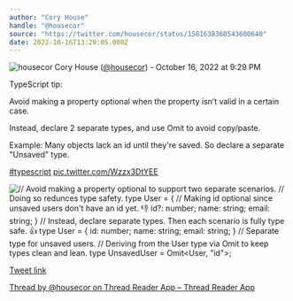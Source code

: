 ```yaml
---
author: "Cory House"
handle: "@housecor"
source: "https://twitter.com/housecor/status/1581638360543600640"
date: 2022-10-16T13:29:05.000Z
---
```


![housecor](https://pbs.twimg.com/profile_images/1525874017630035970/veQQouGw_normal.jpg)
Cory House ([@housecor](https://twitter.com/housecor)) - October 16, 2022 at 9:29 PM

TypeScript tip:

Avoid making a property optional when the property isn’t valid in a certain case.

Instead, declare 2 separate types, and use Omit to avoid copy/paste.

Example: Many objects lack an id until they're saved. So declare a separate "Unsaved" type.

[#typescript](https://twitter.com/hashtag/typescript) [pic.twitter.com/Wzzx3DtYEE](https://twitter.com/housecor/status/1581638360543600640/photo/1)

![// Avoid making a property optional to support two separate scenarios. // Doing so redunces type safety. type User = {   // Making id optional since unsaved users don't have an id yet. 👎   id?: number;   name: string;   email: string; }   // Instead, declare separate types. Then each scenario is fully type safe. 👍  type User = {   id: number;   name: string;   email: string; }  // Separate type for unsaved users. // Deriving from the User type via Omit to keep types clean and lean. type UnsavedUser = Omit<User, "id">;](https://pbs.twimg.com/media/FfMalUHXEAIELCa.jpg)

[Tweet link](https://twitter.com/housecor/status/1581638360543600640)

[Thread by @housecor on Thread Reader App – Thread Reader App](https://threadreaderapp.com/thread/1581638360543600640.html)
